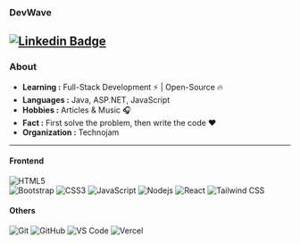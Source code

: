 ### DevWave
[![Linkedin Badge](https://img.shields.io/badge/-Ramo_Döring-blue?style=flat-square&logo=Linkedin&logoColor=white&link=https://www.linkedin.com/in/ramo-d%C3%B6ring-583ab618a/)]([[https://www.linkedin.com/in/ishagupta20/](https://www.linkedin.com/in/ramo-d%C3%B6ring-583ab618a/)](https://www.linkedin.com/in/ramo-d%C3%B6ring-583ab618a/)) 
---------------------------------------------------------------------------------------------------------------------------------------------------------------------------------
### About

-  **Learning :** Full-Stack Development :zap: | Open-Source :fire:	
-  **Languages :** Java, ASP.NET, JavaScript
-  **Hobbies :** Articles & Music :headphones:
-  **Fact :** First solve the problem, then write the code :heart: 
-  **Organization :** Technojam

---------------------------------------------------------------------------------------------------------------------------------------------------------------------------------

#### Frontend

![HTML5](https://img.shields.io/badge/HTML5-E34F26?style=for-the-badge&logo=html5&labelColor=black)<br>
![Bootstrap](https://img.shields.io/badge/Bootstrap-7952B3?style=for-the-badge&logo=bootstrap&labelColor=black)
![CSS3](https://img.shields.io/badge/CSS3-1572B6?style=for-the-badge&logo=css3&labelColor=black)
![JavaScript](https://img.shields.io/badge/JavaScript-F7DF1E?style=for-the-badge&logo=javascript&labelColor=black)
![Nodejs](https://img.shields.io/badge/Node.js-339933?style=for-the-badge&logo=node.js&labelColor=black)
![React](https://img.shields.io/badge/React-61DAFB?style=for-the-badge&logo=react&labelColor=black)
![Tailwind CSS](https://img.shields.io/badge/Tailwind_CSS-06B6D4?style=for-the-badge&logo=tailwindcss&labelColor=black)

#### Others

![Git](https://img.shields.io/badge/Git-F05032?style=for-the-badge&logo=git&labelColor=black)
![GitHub](https://img.shields.io/badge/GitHub-181717?style=for-the-badge&logo=github&labelColor=black)
![VS Code](https://img.shields.io/badge/VS_Code-007ACC?style=for-the-badge&logo=visualstudiocode&labelColor=black)
![Vercel](https://img.shields.io/badge/Vercel-000000?style=for-the-badge&logo=vercel&labelColor=black)

